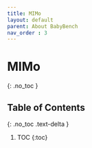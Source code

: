 ```yaml
---
title: MIMo
layout: default
parent: About BabyBench
nav_order : 3
---
```


# MIMo
{: .no_toc }

## Table of Contents
{: .no_toc .text-delta }

1. TOC
{:toc}
